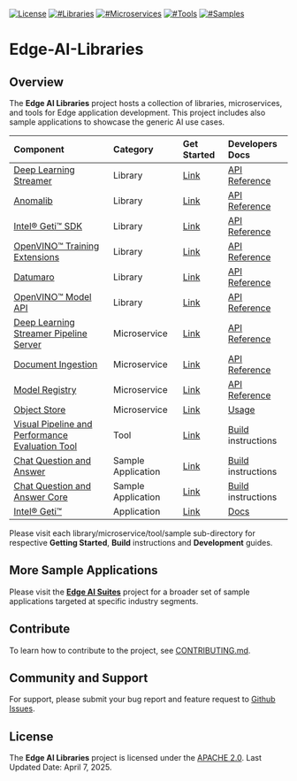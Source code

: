 [![License](https://img.shields.io/badge/License-Apache%202.0-blue)]()
[![#Libraries](https://img.shields.io/badge/%23Libraries-6-green)]()
[![#Microservices](https://img.shields.io/badge/%23Microservices-4-green)]()
[![#Tools](https://img.shields.io/badge/%23Tools-1-green)]()
[![#Samples](https://img.shields.io/badge/%23Samples-2-green)]()

# Edge-AI-Libraries

## Overview

The **Edge AI Libraries** project hosts a collection of libraries, microservices, and tools for Edge application development. This project includes also sample applications to showcase the generic AI use cases.

| Component | Category | Get Started | Developers Docs |
|:----------|:---------|:------------|:-----------------|
| [Deep Learning Streamer](libraries/dl-streamer) | Library | [Link](https://dlstreamer.github.io/get_started/get_started_index.html) | [API Reference](https://dlstreamer.github.io/elements/elements.html) |
| [Anomalib](https://github.com/open-edge-platform/anomalib) | Library | [Link](https://github.com/open-edge-platform/anomalib?tab=readme-ov-file#-introduction) | [API Reference](https://github.com/open-edge-platform/anomalib?tab=readme-ov-file#-training) |
| [Intel&reg; Geti&trade; SDK](https://github.com/open-edge-platform/geti-sdk) | Library | [Link](https://github.com/open-edge-platform/geti-sdk?tab=readme-ov-file#getting-started) | [API Reference](https://github.com/open-edge-platform/geti-sdk?tab=readme-ov-file#high-level-api-reference) |
| [OpenVINO™ Training Extensions](https://github.com/open-edge-platform/training_extensions) | Library | [Link](https://github.com/open-edge-platform/training_extensions?tab=readme-ov-file#introduction) | [API Reference](https://github.com/open-edge-platform/training_extensions?tab=readme-ov-file#quick-start) |
| [Datumaro](https://github.com/open-edge-platform/datumaro) | Library | [Link](https://github.com/open-edge-platform/datumaro?tab=readme-ov-file#features) | [API Reference](https://open-edge-platform.github.io/datumaro/latest/docs/reference/datumaro_module.html) |
| [OpenVINO™ Model API](https://github.com/open-edge-platform/model_api) | Library | [Link](https://github.com/open-edge-platform/model_api?tab=readme-ov-file#installation) | [API Reference](https://github.com/open-edge-platform/model_api?tab=readme-ov-file#usage) |
| [Deep Learning Streamer Pipeline Server](microservices/dlstreamer-pipeline-server) | Microservice | [Link](microservices/dlstreamer-pipeline-server#quick-try-out) | [API Reference](microservices/dlstreamer-pipeline-server/docs/user-guide/api-docs/pipeline-server.yaml) |
| [Document Ingestion](microservices/document-ingestion) | Microservice | [Link](microservices/document-ingestion/pgvector/docs/get-started.md) | [API Reference](microservices/document-ingestion/pgvector/docs/dataprep-api.yml) |
| [Model Registry](microservices/model-registry) | Microservice | [Link](microservices/model-registry/docs/user-guide/get-started.md) | [API Reference](microservices/model-registry/docs/user-guide/api-docs/openapi.yaml) |
| [Object Store](microservices/object-store) | Microservice |  [Link](microservices/object-store/minio-store#configuration) | [Usage](microservices/object-store/minio-store#usage) |
| [Visual Pipeline and Performance Evaluation Tool](tools/visual-pipeline-and-platform-evaluation-tool) | Tool | [Link](tools/visual-pipeline-and-platform-evaluation-tool/docs/user-guide/get-started.md) | [Build](tools/visual-pipeline-and-platform-evaluation-tool/docs/user-guide/how-to-build-source.md) instructions |
| [Chat Question and Answer](sample-applications/chat-question-and-answer) | Sample Application |  [Link](sample-applications/chat-question-and-answer-core/docs/get-started.md) | [Build](sample-applications/chat-question-and-answer/docs/build-from-source.md) instructions |
| [Chat Question and Answer Core](sample-applications/chat-question-and-answer-core) | Sample Application | [Link](sample-applications/chat-question-and-answer-core/docs/get-started.md) | [Build](sample-applications/chat-question-and-answer-core/docs/build-from-source.md) instructions |
| [Intel® Geti™](https://github.com/open-edge-platform/geti) | Application | [Link](https://docs.geti.intel.com/) | [Docs](https://docs.geti.intel.com) |

Please visit each library/microservice/tool/sample sub-directory for respective **Getting Started**, **Build** instructions and **Development** guides.

## More Sample Applications

Please visit the [**Edge AI Suites**](https://github.com/open-edge-platform/edge-ai-suites) project for a broader set of sample applications targeted at specific industry segments.

## Contribute

To learn how to contribute to the project, see [CONTRIBUTING.md](CONTRIBUTING.md).

## Community and Support

For support, please submit your bug report and feature request to [Github Issues](https://github.com/open-edge-platform/edge-ai-libraries/issues).

## License

The **Edge AI Libraries** project is licensed under the [APACHE 2.0](LICENSE).
Last Updated Date: April 7, 2025.

